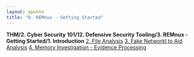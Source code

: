 ```yaml
---
layout: apunte
title: "0. REMnux - Getting Started"
---
```


**THM/2. Cyber Security 101/12. Defensive Security Tooling/3. REMnux - Getting Started/1. Introduction**
[2. File Analysis](/apuntes/thm/2-cyber-security-101/12-defensive-security-tooling/3-remnux-getting-started/2-file-analysis/)
[3. Fake Networkl to Aid Analysis](/apuntes/thm/2-cyber-security-101/12-defensive-security-tooling/3-remnux-getting-started/3-fake-networkl-to-aid-analysis/)
[4. Memory Investigation - Evidence Processing](/apuntes/thm/2-cyber-security-101/12-defensive-security-tooling/3-remnux-getting-started/4-memory-investigation-evidence-processing/)
